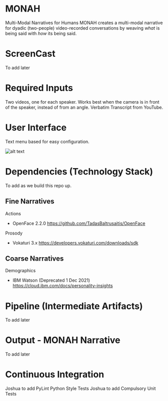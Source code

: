 # MONAH
Multi-Modal Narratives for Humans
MONAH creates a multi-modal narrative for dyadic (two-people) video-recorded conversations by weaving _what_ is being said with _how_ its being said.

# ScreenCast
To add later

# Required Inputs
Two videos, one for each speaker. Works best when the camera is in front of the speaker, instead of from an angle.
Verbatim Transcript from YouTube.

# User Interface
Text menu based for easy configuration.

![alt text](https://lucid.app/publicSegments/view/57060778-69b4-4b96-8a6a-2fa7016d2c23/image.jpeg?raw=true)


# Dependencies (Technology Stack)
To add as we build this repo up.
## Fine Narratives
Actions
- OpenFace 2.2.0
https://github.com/TadasBaltrusaitis/OpenFace
  

Prosody
- Vokaturi 3.x
https://developers.vokaturi.com/downloads/sdk
  

## Coarse Narratives
Demographics
- IBM Watson (Deprecated 1 Dec 2021)
https://cloud.ibm.com/docs/personality-insights



# Pipeline (Intermediate Artifacts)
To add later

# Output - MONAH Narrative
To add later

# Continuous Integration
Joshua to add PyLint Python Style Tests
Joshua to add Compulsory Unit Tests
